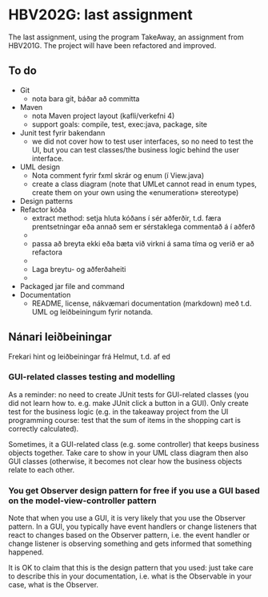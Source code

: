 # HBV202G: last assignment

The last assignment, using the program TakeAway, an assignment from HBV201G. The project will have been refactored and
improved.

## To do

- Git
    - nota bara git, báðar að committa
- Maven
    - nota Maven project layout (kafli/verkefni 4)
    - support goals: compile, test, exec:java, package, site
- Junit test fyrir bakendann
    - we did not cover how to test user interfaces, so no need to test the UI, but you can test classes/the business
      logic behind the user interface.
- UML design
    - Nota comment fyrir fxml skrár og enum (í View.java)
    - create a class diagram (note that UMLet cannot read in enum types, create them on your own using the «enumeration»
      stereotype)
- Design patterns
- Refactor kóða
    - extract method: setja hluta kóðans í sér aðferðir, t.d. færa prentsetningar eða annað sem er sérstaklega commentað
      á í aðferð
    -
    - passa að breyta ekki eða bæta við virkni á sama tíma og verið er að refactora
    -
    - Laga breytu- og aðferðaheiti
    -
- Packaged jar file and command
- Documentation
    - README, license, nákvæmari documentation (markdown) með t.d. UML og leiðbeiningum fyrir notanda.

## Nánari leiðbeiningar

Frekari hint og leiðbeiningar frá Helmut, t.d. af ed

### GUI-related classes testing and modelling

As a reminder: no need to create JUnit tests for GUI-related classes (you did not learn how to. e.g. make JUnit click a
button in a GUI). Only create test for the business logic (e.g. in the takeaway project from the UI programming course:
test that the sum of items in the shopping cart is correctly calculated).

Sometimes, it a GUI-related class (e.g. some controller) that keeps business objects together. Take care to show in your
UML class diagram then also GUI classes (otherwise, it becomes not clear how the business objects relate to each other.

### You get Observer design pattern for free if you use a GUI based on the model-view-controller pattern

Note that when you use a GUI, it is very likely that you use the Observer pattern. In a GUI, you typically have event
handlers or change listeners that react to changes based on the Observer pattern, i.e. the event handler or change
listener is observing something and gets informed that something happened.

It is OK to claim that this is the design pattern that you used: just take care to describe this in your documentation,
i.e. what is the Observable in your case, what is the Observer.

